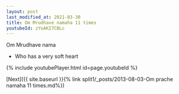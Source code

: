 ```yaml
---
layout: post
last_modified_at: 2021-03-30
title: Om Mrudhave namaha 11 times
youtubeId: zYoAKI7CBLc
---
```

 
 
Om Mrudhave nama 
 
 -  Who has a very soft heart 
 
  
 
  
 
 
 
 
 
 


{% include youtubePlayer.html id=page.youtubeId %}
 
[Next]({{ site.baseurl }}{% link  split1/_posts/2013-08-03-Om prache namaha 11 times.md%})
 
